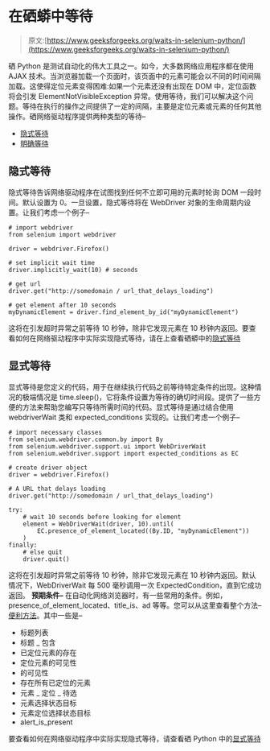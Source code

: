 # 在硒蟒中等待

> 原文:[https://www.geeksforgeeks.org/waits-in-selenium-python/](https://www.geeksforgeeks.org/waits-in-selenium-python/)

硒 Python 是测试自动化的伟大工具之一。如今，大多数网络应用程序都在使用 AJAX 技术。当浏览器加载一个页面时，该页面中的元素可能会以不同的时间间隔加载。这使得定位元素变得困难:如果一个元素还没有出现在 DOM 中，定位函数将会引发 ElementNotVisibleException 异常。使用等待，我们可以解决这个问题。等待在执行的操作之间提供了一定的间隔，主要是定位元素或元素的任何其他操作。硒网络驱动程序提供两种类型的等待–

*   [隐式等待](#implicit)
*   [明确等待](#explicit)

## 隐式等待

隐式等待告诉网络驱动程序在试图找到任何不立即可用的元素时轮询 DOM 一段时间。默认设置为 0。一旦设置，隐式等待将在 WebDriver 对象的生命周期内设置。让我们考虑一个例子–

```
# import webdriver
from selenium import webdriver

driver = webdriver.Firefox()

# set implicit wait time
driver.implicitly_wait(10) # seconds

# get url
driver.get("http://somedomain / url_that_delays_loading")

# get element after 10 seconds
myDynamicElement = driver.find_element_by_id("myDynamicElement")
```

这将在引发超时异常之前等待 10 秒钟，除非它发现元素在 10 秒钟内返回。要查看如何在网络驱动程序中实际实现隐式等待，请在上查看硒蟒中的[隐式等待](https://www.geeksforgeeks.org/implicit-waits-in-selenium-python/)

## 显式等待

显式等待是您定义的代码，用于在继续执行代码之前等待特定条件的出现。这种情况的极端情况是 time.sleep()，它将条件设置为等待的确切时间段。提供了一些方便的方法来帮助您编写只等待所需时间的代码。显式等待是通过结合使用 webdriverWait 类和 expected_conditions 实现的。让我们考虑一个例子–

```
# import necessary classes
from selenium.webdriver.common.by import By
from selenium.webdriver.support.ui import WebDriverWait
from selenium.webdriver.support import expected_conditions as EC

# create driver object 
driver = webdriver.Firefox()

# A URL that delays loading
driver.get("http://somedomain / url_that_delays_loading")

try:
    # wait 10 seconds before looking for element
    element = WebDriverWait(driver, 10).until(
        EC.presence_of_element_located((By.ID, "myDynamicElement"))
    )
finally:
    # else quit
    driver.quit()
```

这将在引发超时异常之前等待 10 秒钟，除非它发现元素在 10 秒钟内返回。默认情况下，WebDriverWait 每 500 毫秒调用一次 ExpectedCondition，直到它成功返回。
**预期条件–**
在自动化网络浏览器时，有一些常用的条件。例如，presence_of_element_located、title_is、ad 等等。您可以从这里查看整个方法–[便利方法](https://selenium-python.readthedocs.io/api.html#module-selenium.webdriver.support.expected_conditions)。其中一些是–

*   标题列表
*   标题 _ 包含
*   已定位元素的存在
*   定位元素的可见性
*   的可见性
*   存在所有已定位的元素
*   元素 _ 定位 _ 待选
*   元素选择状态目标
*   元素定位选择状态目标
*   alert_is_present

要查看如何在网络驱动程序中实际实现隐式等待，请查看硒 Python 中的[显式等待](https://www.geeksforgeeks.org/explicit-waits-in-selenium-python/)